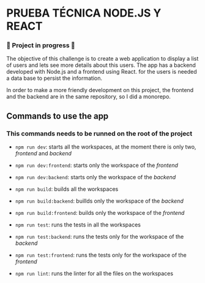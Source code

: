# PRUEBA TÉCNICA NODE.JS Y REACT

### 🚧 Project in progress 🚧

The objective of this challenge is to create a web application to display a list of users and lets see more details about this users. The app has a backend developed with Node.js and a frontend using React. for the users is needed a data base to persist the information.

In order to make a more friendly development on this project, the frontend and the backend are in the same repository, so I did a monorepo.

## Commands to use the app

### This commands needs to be runned on the root of the project

* `npm run dev`: starts all the workspaces, at the moment there is only two, *frontend*  and *backend*
* `npm run dev:frontend`: starts only the workspace of the *frontend*
* `npm run dev:backend`: starts only the workspace of the *backend*

* `npm run build`: builds all the workspaces
* `npm run build:backend`: buillds only the workspace of the *backend*
* `npm run build:frontend`: builds only the workspace of the *frontend*
* `npm run test`: runs the tests in all the workspaces
* `npm run test:backend`: runs the tests only for the workspace of the *backend*
* `npm run test:frontend`: runs the tests only for the workspace of the *frontend*
* `npm run lint`: runs the linter for all the files on the workspaces
